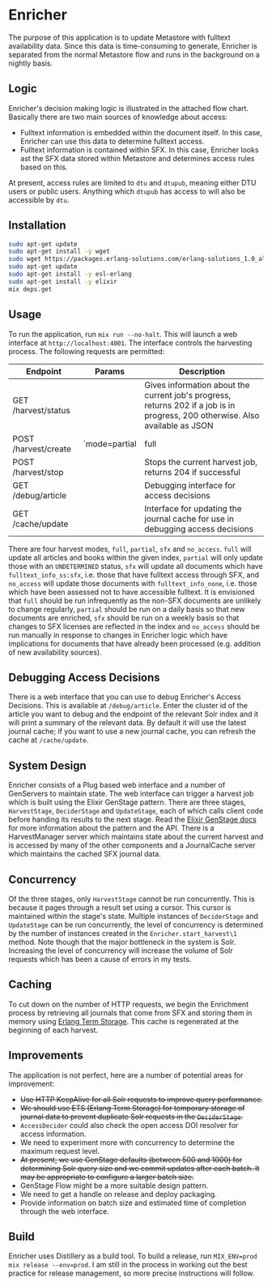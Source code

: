 # Enricher

The purpose of this application is to update Metastore with fulltext availability data. Since this data is time-consuming to generate, Enricher is separated from the normal Metastore flow and runs in the background on a nightly basis.

## Logic

Enricher's decision making logic is illustrated in the attached flow chart. Basically there are two main sources of knowledge about access: 

  - Fulltext information is embedded within the document itself. In this case, Enricher can use this data to determine fulltext access.
  - Fulltext information is contained within SFX. In this case, Enricher looks ast the SFX data stored within Metastore and determines access rules based on this.

At present, access rules are limited to `dtu` and `dtupub`, meaning either DTU users or public users. Anything which `dtupub` has access to will also be accessible by `dtu`. 

## Installation

```bash
sudo apt-get update
sudo apt-get install -y wget
sudo wget https://packages.erlang-solutions.com/erlang-solutions_1.0_all.deb && dpkg -i erlang-solutions_1.0_all.deb
sudo apt-get update
sudo apt-get install -y esl-erlang
sudo apt-get install -y elixir
mix deps.get
```

## Usage

To run the application, run `mix run --no-halt`. This will launch a web interface at `http://localhost:4001`. The interface controls the harvesting process. The following requests are permitted:

| Endpoint | Params | Description
| --- |:----:| ----- |
| GET /harvest/status | |  Gives information about the current job's progress, returns 202 if a job is in progress, 200 otherwise. Also available as JSON |
| POST /harvest/create | `mode=partial|full|sfx|no_access endpoint=solr_url` | Start a harvest at the given endpoint, returns 202 if job accepted, 503 if a job is already in progress, 400 if params are incorrect |
| POST /harvest/stop | | Stops the current harvest job, returns 204 if successful |
| GET /debug/article | |  Debugging interface for access decisions |
| GET /cache/update| |  Interface for updating the journal cache for use in debugging access decisions |

There are four harvest modes, `full`, `partial`, `sfx` and `no_access`. `full` will update all articles and books within the given index, `partial` will only update those with an `UNDETERMINED` status, `sfx` will update all documents which have `fulltext_info_ss:sfx`, i.e. those that have fulltext access through SFX, and `no_access` will update those documents with `fulltext_info_none`, i.e. those which have been assessed not to have accessible fulltext. It is envisioned that `full` should be run infrequently as the non-SFX documents are unlikely to change regularly, `partial` should be run on a daily basis so that new documents are enriched, `sfx` should be run on a weekly basis so that changes to SFX licenses are reflected in the index and `no_access` should be run manually in response to changes in Enricher logic which have implications for documents that have already been processed (e.g. addition of new availability sources).

## Debugging Access Decisions

There is a web interface that you can use to debug Enricher's Access Decisions. This is available at `/debug/article`. Enter the cluster id of the article you want to debug and the endpoint of the relevant Solr index and it will print a summary of the relevant data. By default it will use the latest journal cache; if you want to use a new journal cache, you can refresh the cache at `/cache/update`.

## System Design

Enricher consists of a Plug based web interface and a number of GenServers to maintain state. The web interface can trigger a harvest job which is built using the Elixir GenStage pattern. There are three stages, `HarvestStage`, `DeciderStage` and `UpdateStage`, each of which calls client code before handing its results to the next stage. Read the [Elixir GenStage docs](https://hexdocs.pm/gen_stage/Experimental.GenStage.html) for more information about the pattern and the API. There is a HarvestManager server which maintains state about the current harvest and is accessed by many of the other components and a JournalCache server which maintains the cached SFX journal data.

## Concurrency

Of the three stages, only `HarvestStage` cannot be run concurrently. This is because it pages through a result set using a cursor. This cursor is maintained within the stage's state. Multiple instances of `DeciderStage` and `UpdateStage` can be run concurrently, the level of concurrency is determined by the number of instances created in the `Enricher.start_harvest\1` method. Note though that the major bottleneck in the system is Solr. Increasing the level of concurrency will increase the volume of Solr requests which has been a cause of errors in my tests.

## Caching

To cut down on the number of HTTP requests, we begin the Enrichment process by retrieving all journals that come from SFX and storing them in memory using [Erlang Term Storage](http://elixir-lang.org/getting-started/mix-otp/ets.html). This cache is regenerated at the beginning of each harvest.

## Improvements

The application is not perfect, here are a number of potential areas for improvement:

  -  ~~Use HTTP KeepAlive for all Solr requests to improve query performance.~~
  -  ~~We should use ETS (Erlang Term Storage) for temporary storage of journal data to prevent duplicate Solr requests in the `DeciderStage`.~~
  -  `AccessDecider` could also check the open access DOI resolver for access information.
  -  We need to experiment more with concurrency to determine the maximum request level.
  -  ~~At present, we use GenStage defaults (between 500 and 1000) for determining Solr query size and we commit updates after each batch. It may be appropriate to configure a larger batch size.~~
  -  GenStage Flow might be a more suitable design pattern.
  - We need to get a handle on release and deploy packaging.
  -  Provide information on batch size and estimated time of completion through the web interface.

## Build

Enricher uses Distillery as a build tool. To build a release, run `MIX_ENV=prod mix release --env=prod`. I am still in the process in working out the best practice for release management, so more precise instructions will follow.
